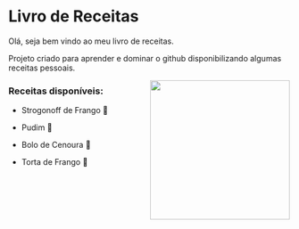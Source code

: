 # Livro de Receitas 

Olá, seja bem vindo ao meu livro de receitas.

Projeto criado para aprender e dominar o github disponibilizando algumas receitas pessoais.

<center>
<img align="right" width="250" src="https://lh3.googleusercontent.com/SKGOphug7JnmAF3M0m_6zabPGwxOseZU088Vis-NX6swh0fbpgjfYknyw6xgoBU3nvAKmhIHmCK2KFgGCIrUdNud_HAH5Znw-G8grfEzwrymrI1Tzv2eimmF0wleM6c6KLdZS66t1sE-tEkYfeJ1oF9pJA67PZ0ugvz-wB8yhZyqzrjUn8Kph26JaI4ZIJMr-UYTYYFnWqmar1cgLZLypQKx7eKJwP6Dniw1PlaRSpXwpiqlldbRp1M8LIz3cdWipgrl_lznVTxOQerhY3U90lsorMhZ_Q8S_0yzYCuQNB93ZGjd7ATDMwluBr2MhTBqZqQwBk8gRNK9QxoBQPWjqYN22ZKbKzfioqiVUcWoo6atIjYMfuYwSZE36OpcHvgsXwMt2ZZG1t0MonEnClMdcAye6pcmCYBBNTXpNsVaIrVlzJi96Z-IUygI6jmQLN48LqpDBIPsCa9JS9Xk6dP63NPgkQ83hzVZDUvBsq93WZqzznvWWv5spWKwiww1zuSJRecxianU8KYORgLxW3u8SP0Hley2rEsFcxUQJt8bGZ32ZhC13RBP_4t2dkpdzMO6HOlJ8DYN4QaQG54lk7Zp4kR7H3AsdQ4mEEm-g5-EyldSWWO6oMz_qLeza5vC6ZN0e6BZzvUvAQhPjpAk6AcIV-Ax7RbURVY7U-6kvYBo6trNm3bUFS3SfmMmzJ8vvZCJHgdI2vJ8b8vU02Vr_W8eyNNlzfkqVQBpkd1NUXjqfFeZXqYrhfPJOaQIgFg=w250-h299-no?authuser=0">
</center>

### Receitas disponíveis:

- Strogonoff de Frango 🐔

- Pudim 🍮

- Bolo de Cenoura 🍰

- Torta de Frango 🥮
